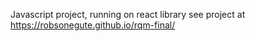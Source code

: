 Javascript project, running on react library
see project at https://robsonegute.github.io/rqm-final/
